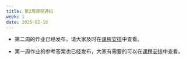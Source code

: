 ```yaml
---
title: 第2周课程通知
week: 1
date: 2025-02-18
---
```


- 第二周的作业已经发布，请大家及时在[课程安排](../schedule)中查看。

- 第一周作业的参考答案也已经发布，大家有需要的可以在[课程安排](../schedule)中查看。
